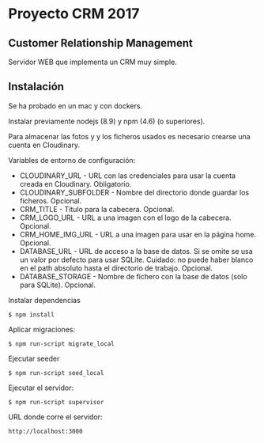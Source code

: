 # Proyecto CRM 2017
## Customer Relationship Management

Servidor WEB que implementa un CRM muy simple.

## Instalación

Se ha probado en un mac y con dockers.

Instalar previamente nodejs (8.9) y npm (4.6) (o superiores).

Para almacenar las fotos y y los ficheros usados es necesario crearse una cuenta en Cloudinary.

Variables de entorno de configuración:
* CLOUDINARY_URL - URL con las credenciales para usar la cuenta creada en Cloudinary. Obligatorio.
* CLOUDINARY_SUBFOLDER - Nombre del directorio donde guardar los ficheros. Opcional.
* CRM_TITLE - Título para la cabecera. Opcional.
* CRM_LOGO_URL -  URL a una imagen con el logo de la cabecera. Opcional.
* CRM_HOME_IMG_URL - URL a una imagen para usar en la página home. Opcional.
* DATABASE_URL - URL de acceso a la base de datos. Si se omite se usa un valor por defecto para usar SQLite. Cuidado: no puede haber blanco en el path absoluto hasta el directorio de trabajo. Opcional.
* DATABASE_STORAGE - Nombre de fichero con la base de datos (solo para SQLite). Opcional.

Instalar dependencias

    $ npm install

Aplicar migraciones:

    $ npm run-script migrate_local
    
Ejecutar seeder

    $ npm run-script seed_local
    
Ejecutar el servidor:

    $ npm run-script supervisor
    
URL donde corre el servidor:

    http://localhost:3000
    
    